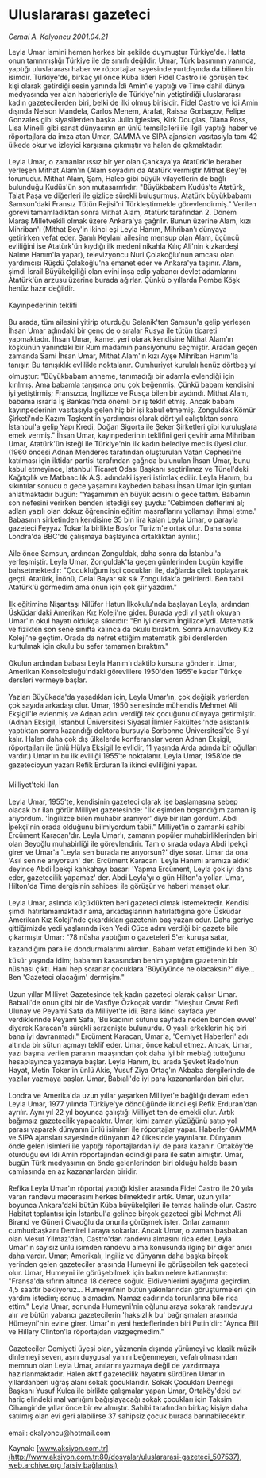 # Uluslararası gazeteci

*Cemal A. Kalyoncu 2001.04.21*

<div class="pNewsDetailMainContent ctx_content" itemprop="articleBody">
 Leyla Umar ismini hemen herkes bir şekilde duymuştur Türkiye'de. Hatta onun tanınmışlığı Türkiye ile de sınırlı değildir. Umar, Türk basınının yanında, yaptığı uluslararası haber ve röportajlar sayesinde yurtdışında da bilinen bir isimdir. Türkiye'de, birkaç yıl önce Küba lideri Fidel Castro ile görüşen tek kişi olarak getirdiği sesin yanında İdi Amin'le yaptığı ve Time dahil dünya medyasında yer alan haberleriyle de Türkiye'nin yetiştirdiği uluslararası kadın gazetecilerden biri, belki de ilki olmuş birisidir. Fidel Castro ve İdi Amin dışında Nelson Mandela, Carlos Menem, Arafat, Raissa Gorbaçov, Felipe Gonzales gibi siyasilerden başka Julio Iglesias, Kirk Douglas, Diana Ross, Lisa Minelli gibi sanat dünyasının en ünlü temsilcileri ile ilgili yaptığı haber ve röportajlara da imza atan Umar, GAMMA ve SIPA ajansları vasıtasıyla tam 42 ülkede okur ve izleyici karşısına çıkmıştır ve halen de çıkmaktadır.
 <br/>
 <br/>
 Leyla Umar, o zamanlar ıssız bir yer olan Çankaya'ya Atatürk'le beraber yerleşen Mithat Alam'ın (Alam soyadını da Atatürk vermiştir Mithat Bey'e) torunudur. Mithat Alam, Şam, Halep gibi büyük vilayetlerin de bağlı bulunduğu Kudüs'ün son mutasarrıfıdır: "Büyükbabam Kudüs'te Atatürk, Talat Paşa ve diğerleri ile gizlice sürekli buluşurmuş. Atatürk büyükbabamı Samsun'daki Fransız Tütün Rejisi'ni Türkleştirmekle görevlendirmiş." Verilen görevi tamamladıktan sonra Mithat Alam, Atatürk tarafından 2. Dönem Maraş Milletvekili olmak üzere Ankara'ya çağrılır. Bunun üzerine Alam, kızı Mihriban'ı (Mithat Bey'in ikinci eşi Leyla Hanım, Mihriban'ı dünyaya getirirken vefat eder. Şamlı Keylani ailesine mensup olan Alam, üçüncü evliliğini ise Atatürk'ün kıydığı ilk medeni nikahla Kılıç Ali'nin kızkardeşi Naime Hanım'la yapar), televizyoncu Nuri Çolakoğlu'nun amcası olan yardımcısı Rüşdü Çolakoğlu'na emanet eder ve Ankara'ya taşınır. Alam, şimdi İsrail Büyükelçiliği olan evini inşa edip yabancı devlet adamlarını Atatürk'ün arzusu üzerine burada ağırlar. Çünkü o yıllarda Pembe Köşk henüz hazır değildir.
 <br/>
 <br/>
 Kayınpederinin teklifi
 <br/>
 <br/>
 Bu arada, tüm ailesini yitirip oturduğu Selanik'ten Samsun'a gelip yerleşen İhsan Umar adındaki bir genç de o sıralar Rusya ile tütün ticareti yapmaktadır. İhsan Umar, ikamet yeri olarak kendisine Mithat Alam'ın köşkünün yanındaki bir Rum madamın pansiyonunu seçmiştir. Aradan geçen zamanda Sami İhsan Umar, Mithat Alam'ın kızı Ayşe Mihriban Hanım'la tanışır. Bu tanışıklık evlilikle noktalanır. Cumhuriyet kurulalı henüz dörtbeş yıl olmuştur: "Büyükbabam anneme, tanımadığı bir adamla evlendiği için kırılmış. Ama babamla tanışınca onu çok beğenmiş. Çünkü babam kendisini iyi yetiştirmiş; Fransızca, İngilizce ve Rusça bilen bir aydındı. Mithat Alam, babama ısrarla İş Bankası'nda önemli bir iş teklif etmiş. Ancak babam kayınpederinin vasıtasıyla gelen hiç bir işi kabul etmemiş. Zonguldak Kömür Şirketi'nde Kazım Taşkent'in yardımcısı olarak dört yıl çalıştıktan sonra İstanbul'a gelip Yapı Kredi, Doğan Sigorta ile Şeker Şirketleri gibi kuruluşlara emek vermiş." İhsan Umar, kayınpederinin teklifini geri çevirir ama Mihriban Umar, Atatürk'ün isteği ile Türkiye'nin ilk kadın belediye meclis üyesi olur. (1960 öncesi Adnan Menderes tarafından oluşturulan Vatan Cephesi'ne katılması için iktidar partisi tarafından çağrıda bulunulan İhsan Umar, bunu kabul etmeyince, İstanbul Ticaret Odası Başkanı seçtirilmez ve Tünel'deki Kağıtçılık ve Matbaacılık A.Ş. adındaki işyeri istimlak edilir. Leyla Hanım, bu sıkıntılar sonucu o gece yaşamını kaybeden babası İhsan Umar için şunları anlatmaktadır bugün: "Yaşamımın en büyük acısını o gece tattım. Babamın son nefesini verirken benden istediği şey şuydu: 'Cebimden defterimi al; adları yazılı olan dokuz öğrencinin eğitim masraflarını yollamayı ihmal etme.' Babasının şirketinden kendisine 35 bin lira kalan Leyla Umar, o parayla gazeteci Feyyaz Tokar'la birlikte Bosfor Turizm'e ortak olur. Daha sonra Londra'da BBC'de çalışmaya başlayınca ortaklıktan ayrılır.)
 <br/>
 <br/>
 Aile önce Samsun, ardından Zonguldak, daha sonra da İstanbul'a yerleşmiştir. Leyla Umar, Zonguldak'ta geçen günlerinden bugün keyifle bahsetmektedir: "Çocukluğum işçi çocukları ile, dağlarda çilek toplayarak geçti. Atatürk, İnönü, Celal Bayar sık sık Zonguldak'a gelirlerdi. Ben tabii Atatürk'ü görmedim ama onun için çok şiir yazdım."
 <br/>
 <br/>
 İlk eğitimine Nişantaşı Nilüfer Hatun İlkokulu'nda başlayan Leyla, ardından Üsküdar'daki Amerikan Kız Koleji'ne gider. Burada yedi yıl yatılı okuyan Umar'ın okul hayatı oldukça sıkıcıdır: "En iyi dersim İngilizce'ydi. Matematik ve fizikten son sene sınıfta kalınca da okulu bıraktım. Sonra Arnavutköy Kız Koleji'ne geçtim. Orada da nefret ettiğim matematik gibi derslerden kurtulmak için okulu bu sefer tamamen bıraktım."
 <br/>
 <br/>
 Okulun ardından babası Leyla Hanım'ı daktilo kursuna gönderir. Umar, Amerikan Konsolosluğu'ndaki görevlilere 1950'den 1955'e kadar Türkçe dersleri vermeye başlar.
 <br/>
 <br/>
 Yazları Büyükada'da yaşadıkları için, Leyla Umar'ın, çok değişik yerlerden çok sayıda arkadaşı olur. Umar, 1950 senesinde mühendis Mehmet Ali Ekşigil'le evlenmiş ve Adnan adını verdiği tek çocuğunu dünyaya getirmiştir. (Adnan Ekşigil, İstanbul Üniversitesi Siyasal İlimler Fakültesi'nde asistanlık yaptıktan sonra kazandığı doktora bursuyla Sorbonne Üniversitesi'de 6 yıl kalır. Halen daha çok dış ülkelerde konferanslar veren Adnan Ekşigil, röportajları ile ünlü Hülya Ekşigil'le evlidir, 11 yaşında Arda adında bir oğulları vardır.) Umar'ın bu ilk evliliği 1955'te noktalanır. Leyla Umar, 1958'de de gazetecioyun yazarı Refik Erduran'la ikinci evliliğini yapar.
 <br/>
 <br/>
 Milliyet'teki ilan
 <br/>
 <br/>
 Leyla Umar, 1955'te, kendisinin gazeteci olarak işe başlamasına sebep olacak bir ilan görür Milliyet gazetesinde: "İlk eşimden boşandığım zaman iş arıyordum. 'İngilizce bilen muhabir aranıyor' diye bir ilan gördüm. Abdi İpekçi'nin orada olduğunu bilmiyordum tabii." Milliyet'in o zamanki sahibi Ercüment Karacan'dır. Leyla Umar'ı, zamanın popüler muhabirliklerinden biri olan Beyoğlu muhabirliği ile görevlendirir. Tam o sırada odaya Abdi İpekçi girer ve Umar'a 'Leyla sen burada ne arıyorsun?' diye sorar. Umar da ona 'Asıl sen ne arıyorsun' der. Ercüment Karacan 'Leyla Hanımı aramıza aldık' deyince Abdi İpekçi kahkahayı basar: 'Yapma Ercüment, Leyla çok iyi dans eder, gazetecilik yapamaz' der. Abdi Leyla'yı o gün Hilton'a yollar. Umar, Hilton'da Time dergisinin sahibesi ile görüşür ve haberi manşet olur.
 <br/>
 <br/>
 Leyla Umar, aslında küçüklükten beri gazeteci olmak istemektedir. Kendisi şimdi hatırlamamaktadır ama, arkadaşlarının hatırlattığına göre Üsküdar Amerikan Kız Koleji'nde çıkardıkları gazetenin baş yazarı odur. Daha geriye gittiğimizde yedi yaşlarında iken Yedi Cüce adını verdiği bir gazete bile çıkarmıştır Umar: "78 nüsha yaptığım o gazeteleri 5'er kuruşa satar, kazandığım para ile dondurmalarımı alırdım. Babam vefat ettiğinde ki ben 30 küsür yaşında idim; babamın kasasından benim yaptığım gazetenin bir nüshası çıktı. Hani hep sorarlar çocuklara 'Büyüyünce ne olacaksın?' diye... Ben 'Gazeteci olacağım' dermişim."
 <br/>
 <br/>
 Uzun yıllar Milliyet Gazetesinde tek kadın gazeteci olarak çalışır Umar. Babıali'de onun gibi bir de Vasfiye Özkoçak vardır: "Meşhur Cevat Refi Ulunay ve Peyami Safa da Milliyet'te idi. Bana ikinci sayfada yer verdiklerinde Peyami Safa, 'Bu kadının sütunu sayfada neden benden evvel' diyerek Karacan'a sürekli serzenişte bulunurdu. O yaşlı erkeklerin hiç biri bana iyi davranmadı." Ercüment Karacan, Umar'a, 'Cemiyet Haberleri' adı altında bir sütun açmayı teklif eder. Umar, önce kabul etmez. Ancak, Umar, yazı başına verilen paranın maaşından çok daha iyi bir meblağ tuttuğunu hesaplayınca yazmaya başlar. Leyla Hanım, bu arada Şevket Rado'nun Hayat, Metin Toker'in ünlü Akis, Yusuf Ziya Ortaç'ın Akbaba dergilerinde de yazılar yazmaya başlar. Umar, Babıali'de iyi para kazananlardan biri olur.
 <br/>
 <br/>
 Londra ve Amerika'da uzun yıllar yaşarken Milliyet'e bağlılığı devam eden Leyla Umar, 1977 yılında Türkiye'ye döndüğünde ikinci eşi Refik Erduran'dan ayrılır. Aynı yıl 22 yıl boyunca çalıştığı Milliyet'ten de emekli olur. Artık bağımsız gazetecilik yapacaktır. Umar, kimi zaman yüzüğünü satıp yol parası yaparak dünyanın ünlü isimleri ile röportajlar yapar. Haberler GAMMA ve SIPA ajansları sayesinde dünyanın 42 ülkesinde yayınlanır. Dünyanın önde gelen isimleri ile yaptığı röportajlardan iyi de para kazanır. Ortaköy'de oturduğu evi Idi Amin röportajından edindiği para ile satın almıştır. Umar, bugün Türk medyasının en önde gelenlerinden biri olduğu halde basın camiasında en az kazananlardan biridir.
 <br/>
 <br/>
 Refika Leyla Umar'ın röportaj yaptığı kişiler arasında Fidel Castro ile 20 yıla varan randevu macerasını herkes bilmektedir artık. Umar, uzun yıllar boyunca Ankara'daki bütün Küba büyükelçileri ile temas halinde olur. Castro Habitat toplantısı için İstanbul'a gelince birçok gazeteci gibi Mehmet Ali Birand ve Güneri Civaoğlu da onunla görüşmek ister. Onlar zamanın cumhurbaşkanı Demirel'i araya sokarlar. Ancak Umar, o zaman başbakan olan Mesut Yılmaz'dan, Castro'dan randevu almasını rica eder. Leyla Umar'ın sayısız ünlü isimden randevu alma konusunda ilginç bir diğer anısı daha vardır. Umar; Amerikalı, İngiliz ve dünyanın daha başka birçok yerinden gelen gazeteciler arasında Humeyni ile görüşebilen tek gazeteci olur. Umar, Humeyni ile görüşebilmek için bakın nelere katlanmıştır: "Fransa'da sıfırın altında 18 derece soğuk. Eldivenlerimi ayağıma geçirdim. 4,5 saattir bekliyoruz... Humeyni'nin bütün yakınlarından görüştürmeleri için yardım istedim; sonuç alamadım. Namaz çadırında torunlarına bile rica ettim." Leyla Umar, sonunda Humeyni'nin oğlunu araya sokarak randevuyu alır ve bütün yabancı gazetecilerin 'haksızlık bu' bağrışmaları arasında Hümeyni'nin evine girer. Umar'ın yeni hedeflerinden biri Putin'dir: "Ayrıca Bill ve Hillary Clinton'la röportajdan vazgeçmedim."
 <br/>
 <br/>
 Gazeteciler Cemiyeti üyesi olan, yüzmenin dışında yürümeyi ve klasik müzik dinlemeyi seven, aşırı duygusal yanını beğenmeyen, vefalı olmasından memnun olan Leyla Umar, anılarını yazmaya değil de yazdırmaya hazırlanmaktadır. Halen aktif gazetecilik hayatını sürdüren Umar'ın yıllardanberi uğraş alanı sokak çocuklarıdır. Sokak Çocukları Derneği Başkanı Yusuf Kulca ile birlikte çalışmalar yapan Umar, Ortaköy'deki evi hariç elindeki mal varlığını bağışlayacağı sokak çocukları için Taksim Cihangir'de yıllar önce bir ev almıştır. Sahibi tarafından birkaç kişiye daha satılmış olan evi geri alabilirse 37 sahipsiz çocuk burada barınabilecektir.
 <br/>
 <br/>
 email: ckalyoncu@hotmail.com
 <br/>
</div>


Kaynak: [www.aksiyon.com.tr](http://www.aksiyon.com.tr:80/dosyalar/uluslararasi-gazeteci_507537), [web.archive.org (arşiv bağlantısı)](http://web.archive.org/web/20151226001344/http://www.aksiyon.com.tr:80/dosyalar/uluslararasi-gazeteci_507537)
